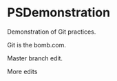 PSDemonstration
===============

Demonstration of Git practices.

Git is the bomb.com.

Master branch edit.

More edits
